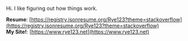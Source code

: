 Hi. I like figuring out how things work.

**Resume**: [https://registry.jsonresume.org/Rye123?theme=stackoverflow](https://registry.jsonresume.org/Rye123?theme=stackoverflow)    
**My Site!**: [https://www.rye123.net](https://www.rye123.net)
